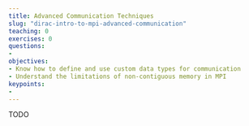 ```yaml
---
title: Advanced Communication Techniques
slug: "dirac-intro-to-mpi-advanced-communication"
teaching: 0
exercises: 0
questions:
-
objectives:
- Know how to define and use custom data types for communication
- Understand the limitations of non-contiguous memory in MPI
keypoints:
-
---
```


TODO
